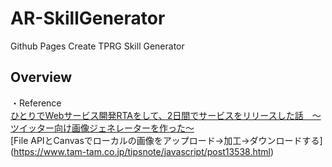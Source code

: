 # AR-SkillGenerator
Github Pages Create TPRG Skill Generator

## Overview

・Reference  
[ひとりでWebサービス開発RTAをして、2日間でサービスをリリースした話　〜ツイッター向け画像ジェネレーターを作った〜](https://qiita.com/retoruto_carry/items/62b890341c25ef514d90)  
[File APIとCanvasでローカルの画像をアップロード→加工→ダウンロードする]
(https://www.tam-tam.co.jp/tipsnote/javascript/post13538.html)
